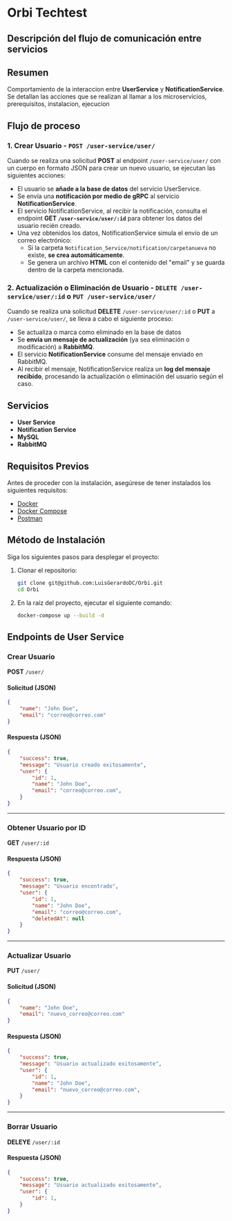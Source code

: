 # Orbi Techtest

## Descripción del flujo de comunicación entre servicios

## Resumen
Comportamiento de la interaccion entre  **UserService** y **NotificationService**. Se detallan las acciones que se realizan al llamar a los microservicios, prerequisitos, instalacion, ejecucion 

## Flujo de proceso

### 1. Crear Usuario - `POST /user-service/user/`
Cuando se realiza una solicitud **POST** al endpoint `/user-service/user/` con un cuerpo en formato JSON para crear un nuevo usuario, se ejecutan las siguientes acciones:

- El usuario se **añade a la base de datos** del servicio UserService.
- Se envía una **notificación por medio de gRPC** al servicio **NotificationService**.
- El servicio NotificationService, al recibir la notificación, consulta el endpoint **GET `/user-service/user/:id`** para obtener los datos del usuario recién creado.
- Una vez obtenidos los datos, NotificationService simula el envío de un correo electrónico:
  - Si la carpeta `Notification_Service/notification/carpetanueva` no existe, **se crea automáticamente**.
  - Se genera un archivo **HTML** con el contenido del "email" y se guarda dentro de la carpeta mencionada.

### 2. Actualización o Eliminación de Usuario - `DELETE /user-service/user/:id` o `PUT /user-service/user/`
Cuando se realiza una solicitud **DELETE** `/user-service/user/:id` o **PUT** a `/user-service/user/`, se lleva a cabo el siguiente proceso:

- Se actualiza o marca como eliminado en la base de datos
- Se **envía un mensaje de actualización** (ya sea eliminación o modificación) a **RabbitMQ**.
- El servicio **NotificationService** consume del mensaje enviado en RabbitMQ.
- Al recibir el mensaje, NotificationService realiza un **log del mensaje recibido**, procesando la actualización o eliminación del usuario según el caso.


## Servicios
- **User Service**
- **Notification Service**
- **MySQL**
- **RabbitMQ**

## Requisitos Previos
Antes de proceder con la instalación, asegúrese de tener instalados los siguientes requisitos:

- [Docker](https://www.docker.com/)
- [Docker Compose](https://docs.docker.com/compose/)
- [Postman](https://www.postman.com/)

## Método de Instalación
Siga los siguientes pasos para desplegar el proyecto:

1. Clonar el repositorio:
   ```sh
   git clone git@github.com:LuisGerardoDC/Orbi.git
   cd Orbi
   ```
2. En la raíz del proyecto, ejecutar el siguiente comando:
   ```sh
   docker-compose up --build -d
   ```

## Endpoints de User Service

### **Crear Usuario**
**POST** `/user/`

#### **Solicitud (JSON)**
```json
{
    "name": "John Doe",
    "email": "correo@correo.com"
}
```

#### **Respuesta (JSON)**
```json
{
    "success": true,
    "message": "Usuario creado exitosamente",
    "user": {
        "id": 1,
        "name": "John Doe",
        "email": "correo@correo.com",
    }
}
```

---

### **Obtener Usuario por ID**
**GET** `/user/:id`

#### **Respuesta (JSON)**
```json
{
    "success": true,
    "message": "Usuario encontrado",
    "user": {
        "id": 1,
        "name": "John Doe",
        "email": "correo@correo.com",
        "deletedAt": null
    }
}
```

---

### **Actualizar Usuario**
**PUT** `/user/`

#### **Solicitud (JSON)**
```json
{
    "name": "John Doe",
    "email": "nuevo_correo@correo.com"
}
```

#### **Respuesta (JSON)**
```json
{
    "success": true,
    "message": "Usuario actualizado exitosamente",
    "user": {
        "id": 1,
        "name": "John Doe",
        "email": "nuevo_correo@correo.com",
    }
}
```
---

### **Borrar Usuario**
**DELEYE** `/user/:id`

#### **Respuesta (JSON)**
```json
{
    "success": true,
    "message": "Usuario actualizado exitosamente",
    "user": {
        "id": 1,
    }
}
```
